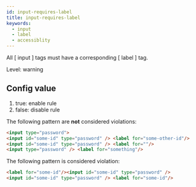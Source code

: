 ```yaml
---
id: input-requires-label
title: input-requires-label
keywords:
  - input
  - label
  - accessiblity
---
```


All [ input ] tags must have a corresponding [ label ] tag.

Level: warning

## Config value

1. true: enable rule
2. false: disable rule

The following pattern are **not** considered violations:

<!-- prettier-ignore -->
```html
<input type="password">
<input id="some-id" type="password" /> <label for="some-other-id"/>
<input id="some-id" type="password" /> <label for=""/>
<input type="password" /> <label for="something"/>
```

The following pattern is considered violation:

<!-- prettier-ignore -->
```html
<label for="some-id"/><input id="some-id" type="password" />
<input id="some-id" type="password" /> <label for="some-id"/>
```
